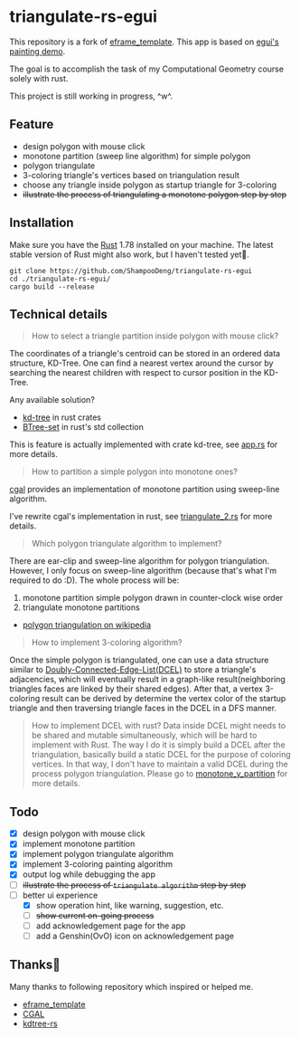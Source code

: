 # triangulate-rs-egui

This repository is a fork of [eframe_template](https://deps.rs/repo/github/emilk/eframe_template). This app is based on [egui's painting demo](https://github.com/emilk/egui/blob/master/crates/egui_demo_lib/src/demo/painting.rs).

The goal is to accomplish the task of my Computational Geometry course solely with rust.

This project is still working in progress, ^w^.

## Feature

* design polygon with mouse click
* monotone partition (sweep line algorithm) for simple polygon
* polygon triangulate
* 3-coloring triangle's vertices based on triangulation result
* choose any triangle inside polygon as startup triangle for 3-coloring
* ~~illustrate the process of triangulating a monotone polygon step by step~~

## Installation

Make sure you have the [Rust](https://www.rust-lang.org/tools/install) 1.78 installed on your machine. The latest stable version of Rust might also work, but I haven't tested yet🤔.

```shell
git clone https://github.com/ShampooDeng/triangulate-rs-egui
cd ./triangulate-rs-egui/
cargo build --release
```

## Technical details

>How to select a triangle partition inside polygon with mouse click?

The coordinates of a triangle's centroid can be stored in an ordered data structure, KD-Tree.
One can find a nearest vertex around the cursor by searching the nearest children with respect to cursor position in the KD-Tree.

Any available solution?

* [kd-tree](https://docs.rs/kd-tree/latest/kd_tree/) in rust crates
* [BTree-set](https://doc.rust-lang.org/std/collections/struct.BTreeSet.html) in rust's std collection

This is feature is actually implemented with crate kd-tree, see [app.rs](src/app.rs) for more details.

>How to partition a simple polygon into monotone ones?

[cgal](https://github.com/CGAL/cgal/blob/master/Partition_2/include/CGAL/Partition_2/partition_y_monotone_2.h) provides an implementation of monotone partition using sweep-line algorithm.

I've rewrite cgal's implementation in rust, see [triangulate_2.rs](src/triangulate_2.rs) for more details.

>Which polygon triangulate algorithm to implement?

There are ear-clip and sweep-line algorithm for polygon triangulation.
However, I only focus on sweep-line algorithm (because that's what I'm required to do :D).
The whole process will be:

1. monotone partition simple polygon drawn in counter-clock wise order
2. triangulate monotone partitions

* [polygon triangulation on wikipedia](https://en.wikipedia.org/wiki/Polygon_triangulation)

>How to implement 3-coloring algorithm?

Once the simple polygon is triangulated, one can use a data structure similar to [Doubly-Connected-Edge-List(DCEL)](https://www.cs.umd.edu/class/spring2020/cmsc754/Lects/lect10-dcel.pdf) to store a triangle's adjacencies, which will eventually result in a graph-like result(neighboring triangles faces are linked by their shared edges). After that, a vertex 3-coloring result can be derived by determine the vertex color of the startup triangle and then traversing triangle faces in the DCEL in a DFS manner.

>How to implement DCEL with rust?
Data inside DCEL might needs to be shared and mutable simultaneously, which will be hard to implement with Rust.
The way I do it is simply build a DCEL after the triangulation, basically build a static DCEL for the purpose of coloring vertices. In that way, I don't have to maintain a valid DCEL during the process polygon triangulation. Please go to [monotone_y_partition](src/monotone_y_partition.rs) for more details.

## Todo

* [x] design polygon with mouse click
* [x] implement monotone partition
* [x] implement polygon triangulate algorithm
* [x] implement 3-coloring painting algorithm
* [x] output log while debugging the app
* [ ] ~~illustrate the process of `triangulate algorithm` step by step~~
* [ ] better ui experience
  * [x] show operation hint, like warning, suggestion, etc.
  * [ ] ~~show current on-going process~~
  * [ ] add acknowledgement page for the app
  * [ ] add a Genshin(OvO) icon on acknowledgement page

## Thanks💖

Many thanks to following repository which inspired or helped me.

* [eframe_template](https://github.com/emilk/eframe_template)
* [CGAL](https://github.com/CGAL/cgal)
* [kdtree-rs](https://github.com/mrhooray/kdtree-rs)

